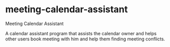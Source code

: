 # meeting-calendar-assistant
Meeting Calendar Assistant

A calendar assistant program that assists the calendar owner and helps other users book meeting with him and help them finding meeting conflicts.
